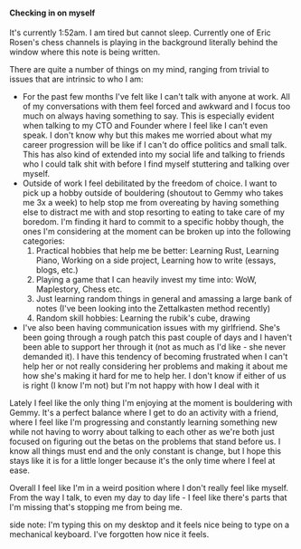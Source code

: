 #### Checking in on myself
It's currently 1:52am. I am tired but cannot sleep. Currently one of Eric Rosen's chess channels is playing in the background literally behind the window where this note is being written. 

There are quite a number of things on my mind, ranging from trivial to issues that are intrinsic to who I am:
- For the past few months I've felt like I can't talk with anyone at work. All of my conversations with them feel forced and awkward and I focus too much on always having something to say. This is especially evident when talking to my CTO and Founder where I feel like I can't even speak. I don't know why but this makes me worried about what my career progression will be like if I can't do office politics and small talk. This has also kind of extended into my social life and talking to friends who I could talk shit with before I find myself stuttering and talking over myself.
- Outside of work I feel debilitated by the freedom of choice. I want to pick up a hobby outside of bouldering (shoutout to Gemmy who takes me 3x a week) to help stop me from overeating by having something else to distract me with and stop resorting to eating to take care of my boredom. I'm finding it hard to commit to a specific hobby though, the ones I'm considering at the moment can be broken up into the following categories:
	1. Practical hobbies that help me be better: Learning Rust, Learning Piano, Working on a side project, Learning how to write (essays, blogs, etc.)
	2. Playing a game that I can heavily invest my time into: WoW, Maplestory, Chess etc.
	3. Just learning random things in general and amassing a large bank of notes (I've been looking into the Zettalkasten method recently) 
	4. Random skill hobbies: Learning the rubik's cube, drawing
- I've also been having communication issues with my girlfriend. She's been going through a rough patch this past couple of days and I haven't been able to support her through it (not as much as I'd like - she never demanded it). I have this tendency of becoming frustrated when I can't help her or not really considering her problems and making it about me how she's making it hard for me to help her. I don't know if either of us is right (I know I'm not) but I'm not happy with how I deal with it

Lately I feel like the only thing I'm enjoying at the moment is bouldering with Gemmy. It's a perfect balance where I get to do an activity with a friend, where I feel like I'm progressing and constantly learning something new while not having to worry about talking to each other as we're both just focused on figuring out the betas on the problems that stand before us. I know all things must end and the only constant is change, but I hope this stays like it is for a little longer because it's the only time where I feel at ease. 

Overall I feel like I'm in a weird position where I don't really feel like myself. From the way I talk, to even my day to day life - I feel like there's parts that I'm missing that's stopping me from being me.

side note: I'm typing this on my desktop and it feels nice being to type on a mechanical keyboard. I've forgotten how nice it feels.